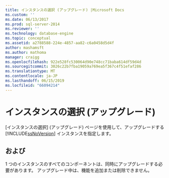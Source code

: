```yaml
---
title: インスタンスの選択 (アップグレード) |Microsoft Docs
ms.custom: ''
ms.date: 06/13/2017
ms.prod: sql-server-2014
ms.reviewer: ''
ms.technology: database-engine
ms.topic: conceptual
ms.assetid: a2788588-224e-4857-aa82-c6a0458d5d4f
author: mashamsft
ms.author: mathoma
manager: craigg
ms.openlocfilehash: 922e528fc530064d90e748cc71baba614df59d4d
ms.sourcegitcommit: 3026c22b7fba19059a769ea5f367c4f51efaf286
ms.translationtype: MT
ms.contentlocale: ja-JP
ms.lasthandoff: 06/15/2019
ms.locfileid: "66094214"
---
```

# <a name="instance-selection-upgrade"></a>インスタンスの選択 (アップグレード)
  [インスタンスの選択] (アップグレード) ページを使用して、アップグレードする [!INCLUDE[ssNoVersion](../../includes/ssnoversion-md.md)] インスタンスを指定します。  
  
## <a name="options"></a>および  
 1 つのインスタンスのすべてのコンポーネントは、同時にアップグレードする必要があります。 アップグレード中は、機能を追加または削除できません。  
  
  
